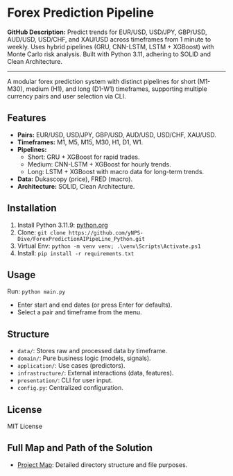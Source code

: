 # Forex Prediction Pipeline

**GitHub Description:** Predict trends for EUR/USD, USD/JPY, GBP/USD, AUD/USD, USD/CHF, and XAU/USD across timeframes from 1 minute to weekly. Uses hybrid pipelines (GRU, CNN-LSTM, LSTM + XGBoost) with Monte Carlo risk analysis. Built with Python 3.11, adhering to SOLID and Clean Architecture.

---

A modular forex prediction system with distinct pipelines for short (M1-M30), medium (H1), and long (D1-W1) timeframes, supporting multiple currency pairs and user selection via CLI.

## Features
- **Pairs:** EUR/USD, USD/JPY, GBP/USD, AUD/USD, USD/CHF, XAU/USD.
- **Timeframes:** M1, M5, M15, M30, H1, D1, W1.
- **Pipelines:**
  - Short: GRU + XGBoost for rapid trades.
  - Medium: CNN-LSTM + XGBoost for hourly trends.
  - Long: LSTM + XGBoost with macro data for long-term trends.
- **Data:** Dukascopy (price), FRED (macro).
- **Architecture:** SOLID, Clean Architecture.

## Installation
1. Install Python 3.11.9: [python.org](https://www.python.org/downloads/release/python-3119/)
2. Clone: `git clone https://github.com/yNPS-Dive/ForexPredictionAIPipeLine_Python.git`
3. Virtual Env: `python -m venv venv; .\venv\Scripts\Activate.ps1`
4. Install: `pip install -r requirements.txt`

## Usage
Run: `python main.py`
- Enter start and end dates (or press Enter for defaults).
- Select a pair and timeframe from the menu.

## Structure
- `data/`: Stores raw and processed data by timeframe.
- `domain/`: Pure business logic (models, signals).
- `application/`: Use cases (predictors).
- `infrastructure/`: External interactions (data, features).
- `presentation/`: CLI for user input.
- `config.py`: Centralized configuration.

## License
MIT License

## Full Map and Path of the Solution
- [Project Map](MAP.md): Detailed directory structure and file purposes.